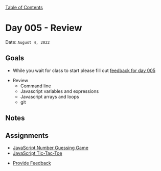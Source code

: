 [Table of Contents](../../README.md)

# Day 005 - Review

Date: `August 4, 2022`

## Goals
* While you wait for class to start please fill out [feedback for day 005](https://docs.google.com/forms/d/e/1FAIpQLScugCfY_PZ5JJGPyv_y-cjqCYkjxCsNlYnNV1RGEykxzhDVZg/viewform?usp=sf_link)
- Review
  - Command line
  - Javascript variables and expressions
  - Javascript arrays and loops
  - git

## Notes

<!-- - [Code](./code) -->
<!-- - [Video](https://www.youtube.com/watch?v=FaUWGEv093Q) -->

## Assignments

- [JavaScript Number Guessing Game](/assignments/js-number-guessing-game)
- [JavaScript Tic-Tac-Toe](/assignments/js-tic-tac-toe)
* [Provide Feedback](https://docs.google.com/forms/d/e/1FAIpQLScugCfY_PZ5JJGPyv_y-cjqCYkjxCsNlYnNV1RGEykxzhDVZg/viewform?usp=sf_link)

